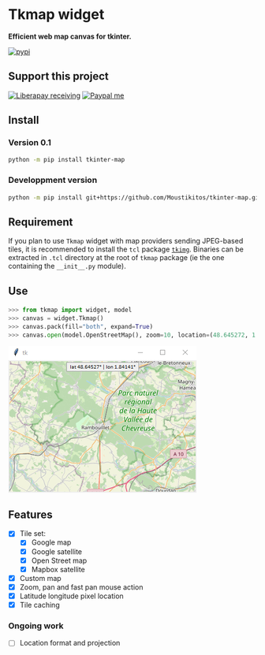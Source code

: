 # Tkmap widget

**Efficient web map canvas for tkinter.**

[![pypi](https://img.shields.io/pypi/l/tkinter-map.svg)](https://github.com/Moustikitos/tkinter-map/blob/master/LICENSE)

## Support this project

[![Liberapay receiving](https://img.shields.io/liberapay/goal/Toons?logo=liberapay)](https://liberapay.com/Toons/donate)
[![Paypal me](https://img.shields.io/badge/PayPal-00457C?logo=paypal&logoColor=white)](https://paypal.me/toons)

## Install

### Version 0.1

```bash
python -m pip install tkinter-map
```

### Developpment version

```bash
python -m pip install git+https://github.com/Moustikitos/tkinter-map.git@master
```

## Requirement

If you plan to use `Tkmap` widget with map providers sending JPEG-based tiles,
it is recommended to install the `tcl` package
[`tkimg`](https://sourceforge.net/projects/tkimg/). Binaries can be extracted
in `.tcl` directory at the root of `tkmap` package (ie the one containing the
`__init__.py` module).

## Use

```python
>>> from tkmap import widget, model
>>> canvas = widget.Tkmap()
>>> canvas.pack(fill="both", expand=True)
>>> canvas.open(model.OpenStreetMap(), zoom=10, location=(48.645272, 1.841411))
```

![Tkmap widget](./img/widget.png)

## Features

- [x] Tile set:
  - [x] Google map
  - [x] Google satellite
  - [x] Open Street map
  - [x] Mapbox satellite
- [x] Custom map
- [x] Zoom, pan and fast pan mouse action
- [x] Latitude longitude pixel location
- [x] Tile caching

### Ongoing work

- [ ] Location format and projection
